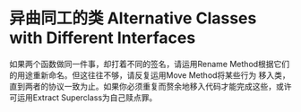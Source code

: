 # 异曲同工的类 Alternative Classes with Different Interfaces

如果两个函数做同一件事，却打着不同的签名，请运用Rename Method根据它们的用途重新命名。但这往往不够，请反复运用Move Method将某些行为 移入类，直到两者的协议一致为止。如果你必须重复而赘余地移入代码才能完成这些，或许可运用Extract Superclass为自己赎点罪。

